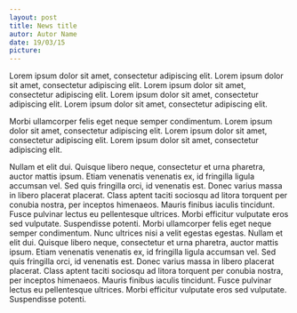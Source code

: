 ```yaml
---
layout: post
title: News title
autor: Autor Name
date: 19/03/15
picture:
---
```


Lorem ipsum dolor sit amet, consectetur adipiscing elit. Lorem ipsum dolor sit amet, consectetur adipiscing elit. Lorem ipsum dolor sit amet, consectetur adipiscing elit. Lorem ipsum dolor sit amet, consectetur adipiscing elit. Lorem ipsum dolor sit amet, consectetur adipiscing elit.

Morbi ullamcorper felis eget neque semper condimentum. Lorem ipsum dolor sit amet, consectetur adipiscing elit. Lorem ipsum dolor sit amet, consectetur adipiscing elit. Lorem ipsum dolor sit amet, consectetur adipiscing elit.

Nullam et elit dui. Quisque libero neque, consectetur et urna pharetra, auctor mattis ipsum. Etiam venenatis venenatis ex, id fringilla ligula accumsan vel. Sed quis fringilla orci, id venenatis est. Donec varius massa in libero placerat placerat. Class aptent taciti sociosqu ad litora torquent per conubia nostra, per inceptos himenaeos. Mauris finibus iaculis tincidunt. Fusce pulvinar lectus eu pellentesque ultrices. Morbi efficitur vulputate eros sed vulputate. Suspendisse potenti. Morbi ullamcorper felis eget neque semper condimentum. Nunc ultrices nisi a velit egestas egestas. Nullam et elit dui. Quisque libero neque, consectetur et urna pharetra, auctor mattis ipsum. Etiam venenatis venenatis ex, id fringilla ligula accumsan vel. Sed quis fringilla orci, id venenatis est. Donec varius massa in libero placerat placerat. Class aptent taciti sociosqu ad litora torquent per conubia nostra, per inceptos himenaeos. Mauris finibus iaculis tincidunt. Fusce pulvinar lectus eu pellentesque ultrices. Morbi efficitur vulputate eros sed vulputate. Suspendisse potenti.
